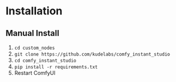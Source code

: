 # Installation

## Manual Install
1. `cd custom_nodes`
2. `git clone https://github.com/kudelabs/comfy_instant_studio`
3. `cd comfy_instant_studio`
4. `pip install -r requirements.txt`
5. Restart ComfyUI